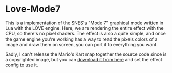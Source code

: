 # Love-Mode7
This is a implementation of the SNES's "Mode 7" graphical mode written in Lua with the LÖVE engine. Here, we are rendering the entire effect with the CPU, so there's no pixel shaders. The effect is also a quite simple, and once the game engine you're working has a way to read the pixels colors of a image and draw them on screen, you can port it to everything you want.

Sadly, I can't release the Mario's Kart map together the source code since is a copyrighted image, but you can [download it from here](https://mkpc.malahieude.net/images/maps/map1.png) and set the effect config to use it.
